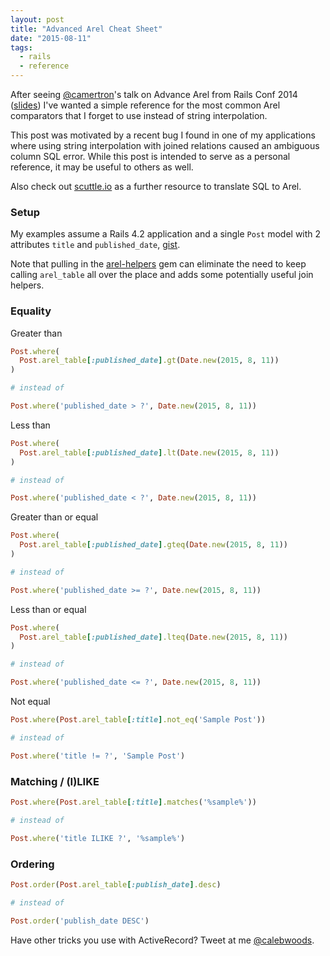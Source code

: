 ```yaml
---
layout: post
title: "Advanced Arel Cheat Sheet"
date: "2015-08-11"
tags:
  - rails
  - reference
---
```


After seeing [@camertron](https://twitter.com/camertron)'s talk on Advance Arel from Rails Conf 2014 ([slides](http://www.slideshare.net/camerondutro/advanced-arel-when-activerecord-just-isnt-enough)) I've wanted a simple reference for the most common Arel comparators that I forget to use instead of string interpolation.

This post was motivated by a recent bug I found in one of my applications where using string interpolation with joined relations caused an ambiguous column SQL error. While this post is intended to serve as a personal reference, it may be useful to others as well.

Also check out [scuttle.io](http://www.scuttle.io/) as a further resource to translate SQL to Arel.

### Setup

My examples assume a Rails 4.2 application and a single `Post` model with 2 attributes `title` and `published_date`, [gist](https://gist.github.com/calebwoods/af61c6af057067f55a27).

Note that pulling in the [arel-helpers](https://github.com/camertron/arel-helpers) gem can eliminate the need to keep calling `arel_table` all over the place and adds some potentially useful join helpers.

### Equality

Greater than

```ruby
Post.where(
  Post.arel_table[:published_date].gt(Date.new(2015, 8, 11))
)

# instead of

Post.where('published_date > ?', Date.new(2015, 8, 11))

```

Less than

```ruby
Post.where(
  Post.arel_table[:published_date].lt(Date.new(2015, 8, 11))
)

# instead of

Post.where('published_date < ?', Date.new(2015, 8, 11))
```

Greater than or equal

```ruby
Post.where(
  Post.arel_table[:published_date].gteq(Date.new(2015, 8, 11))
)

# instead of

Post.where('published_date >= ?', Date.new(2015, 8, 11))
```

Less than or equal

```ruby
Post.where(
  Post.arel_table[:published_date].lteq(Date.new(2015, 8, 11))
)

# instead of

Post.where('published_date <= ?', Date.new(2015, 8, 11))
```

Not equal

```ruby
Post.where(Post.arel_table[:title].not_eq('Sample Post'))

# instead of

Post.where('title != ?', 'Sample Post')
```

### Matching / (I)LIKE

```ruby
Post.where(Post.arel_table[:title].matches('%sample%'))

# instead of

Post.where('title ILIKE ?', '%sample%')
```

### Ordering

```ruby
Post.order(Post.arel_table[:publish_date].desc)

# instead of

Post.order('publish_date DESC')
```

Have other tricks you use with ActiveRecord? Tweet at me [@calebwoods](https://twitter.com/calebwoods).
